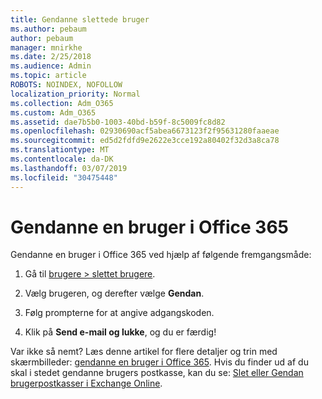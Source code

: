 ```yaml
---
title: Gendanne slettede bruger
ms.author: pebaum
author: pebaum
manager: mnirkhe
ms.date: 2/25/2018
ms.audience: Admin
ms.topic: article
ROBOTS: NOINDEX, NOFOLLOW
localization_priority: Normal
ms.collection: Adm_O365
ms.custom: Adm_O365
ms.assetid: dae7b5b0-1003-40bd-b59f-8c5009fc8d82
ms.openlocfilehash: 02930690acf5abea6673123f2f95631280faaeae
ms.sourcegitcommit: ed5d2fdfd9e2622e3cce192a80402f32d3a8ca78
ms.translationtype: MT
ms.contentlocale: da-DK
ms.lasthandoff: 03/07/2019
ms.locfileid: "30475448"
---
```

# <a name="restore-a-user-in-office-365"></a>Gendanne en bruger i Office 365

Gendanne en bruger i Office 365 ved hjælp af følgende fremgangsmåde:
  
1. Gå til [brugere \> slettet brugere](https://admin.microsoft.com/adminportal/home#/deletedusers).
    
2. Vælg brugeren, og derefter vælge **Gendan**.
    
3. Følg prompterne for at angive adgangskoden.
    
4. Klik på **Send e-mail og lukke**, og du er færdig!
    

Var ikke så nemt? Læs denne artikel for flere detaljer og trin med skærmbilleder: [gendanne en bruger i Office 365](https://support.office.com/article/2c261e42-5dd1-48b0-845f-2a016d29cfc1.aspx). Hvis du finder ud af du skal i stedet gendanne brugers postkasse, kan du se: [Slet eller Gendan brugerpostkasser i Exchange Online](https://docs.microsoft.com/exchange/recipients-in-exchange-online/delete-or-restore-mailboxes).